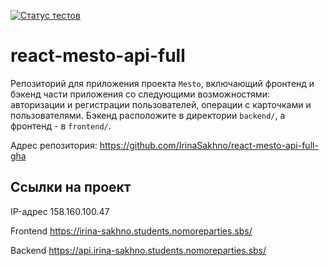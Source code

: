 [![Статус тестов](../../actions/workflows/tests.yml/badge.svg)](../../actions/workflows/tests.yml)

# react-mesto-api-full
Репозиторий для приложения проекта `Mesto`, включающий фронтенд и бэкенд части приложения со следующими возможностями: авторизации и регистрации пользователей, операции с карточками и пользователями. Бэкенд расположите в директории `backend/`, а фронтенд - в `frontend/`. 

Адрес репозитория: https://github.com/IrinaSakhno/react-mesto-api-full-gha

## Ссылки на проект

IP-адрес 158.160.100.47

Frontend https://irina-sakhno.students.nomoreparties.sbs/

Backend https://api.irina-sakhno.students.nomoreparties.sbs/
